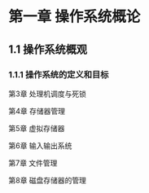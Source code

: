 # 第一章 操作系统概论 #

## 1.1 操作系统概观 ##

### 1.1.1 操作系统的定义和目标 ###

第3章 处理机调度与死锁

第4章 存储器管理

第5章 虚拟存储器

第6章 输入输出系统

第7章 文件管理

第8章 磁盘存储器的管理



